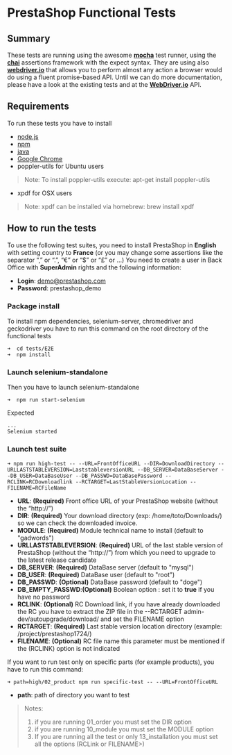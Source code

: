 # PrestaShop Functional Tests
## Summary
These tests are running using the awesome **[mocha](https://mochajs.org/)** test runner, using the **[chai](http://chaijs.com/)** assertions framework with the expect syntax.
They are using also **[webdriver.io](http://webdriver.io/)** that allows you to perform almost any action a browser would do using a fluent promise-based API.
Until we can do more documentation, please have a look at the existing tests and at the **[WebDriver.io](http://webdriver.io/api.html)** API.

## Requirements 
To run these tests you have to install
* [node.js](https://nodejs.org/en/download/)
* [npm](https://www.npmjs.com/get-npm)
* [java](https://java.com/fr/download/)
* [Google Chrome](https://www.google.com/chrome/browser/desktop/index.html?brand=CHBD&gclid=EAIaIQobChMIva2UgZTN2AIVjjgbCh2kcA9MEAAYASAAEgKC8fD_BwE)
* poppler-utils for Ubuntu users
> Note:
> To install poppler-utils execute:
> apt-get install poppler-utils
* xpdf for OSX users
> Note:
> xpdf can be installed via homebrew: 
> brew install xpdf


## How to run the tests
To use the following test suites, you need to install PrestaShop in **English** with setting country to **France** (or you may change some assertions like the separator “,” or “.”, “€” or “$” or “£” or …) You need to create a user in Back Office with **SuperAdmin** rights and the following information:

* **Login**: demo@prestashop.com
* **Password**: prestashop_demo

### Package install

To install npm dependencies, selenium-server, chromedriver and geckodriver you have to run this command on the root directory of the functional tests
```
➜  cd tests/E2E
➜  npm install
```

### Launch selenium-standalone

Then you have to launch selenium-standalone 
```
➜  npm run start-selenium
```

Expected

```
...
Selenium started
```

### Launch test suite


```
➜ npm run high-test -- --URL=FrontOfficeURL --DIR=DownloadDirectory --URLLASTSTABLEVERSION=LaststableversionURL --DB_SERVER=DataBaseServer --DB_USER=DataBaseUser --DB_PASSWD=DataBasePassword --RCLINK=RCDownloadlink --RCTARGET=LastStableVersionLocation --FILENAME=RCFileName
```
* **URL**: **(Required)** Front office URL of your PrestaShop website (without the “http://”)
* **DIR**: **(Required)** Your download directory (exp: /home/toto/Downloads/) so we can check the downloaded invoice.
* **MODULE**: **(Required)** Module technical name to install (default to "gadwords")
* **URLLASTSTABLEVERSION**: **(Required)** URL of the last stable version of PrestaShop (without the “http://”) from which you need to upgrade to the latest release candidate
* **DB_SERVER**: **(Required)** DataBase server (default to "mysql")
* **DB_USER**: **(Required)** DataBase user (default to "root")
* **DB_PASSWD**: **(Optional)** DataBase password (default to "doge")
* **DB_EMPTY_PASSWD**:**(Optional)** Boolean option : set it to **true** if you have no password
* **RCLINK**: **(Optional)** RC Download link, if you have already downloaded the RC you have to extract the ZIP file in the --RCTARGET admin-dev/autoupgrade/download/ and set the FILENAME option
* **RCTARGET**: **(Required)** Last stable version location directory (example: /project/prestashop1724/)
* **FILENAME**: **(Optional)** RC file name this parameter must be mentioned if the (RCLINK) option is not indicated


If you want to run test only on specific parts (for example products), you have to run this command:

```
➜ path=high/02_product npm run specific-test -- --URL=FrontOfficeURL
```

* **path**: path of directory you want to test

>Notes:
>1) if you are running 01_order you must set the DIR option
>2) if you are running 10_module you must set the MODULE option
>3) If you are running all the test or only 13_installation you must set all the options (RCLink or FILENAME>)
